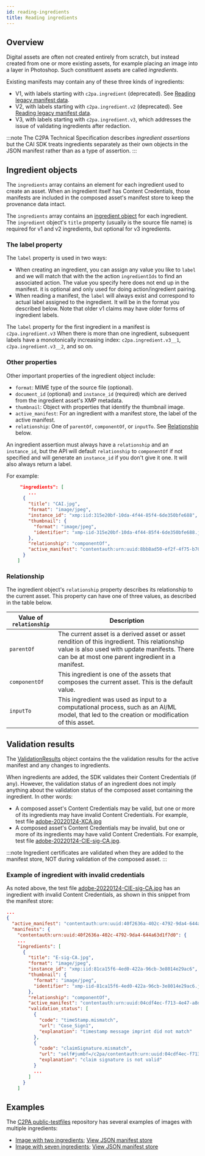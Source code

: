 ```yaml
---
id: reading-ingredients
title: Reading ingredients
---
```


## Overview

Digital assets are often not created entirely from scratch, but instead created from one or more existing assets, for example placing an image into a layer in Photoshop. Such constituent assets are called _ingredients_.

Existing manifests may contain any of these three kinds of ingredients:
- V1, with labels starting with `c2pa.ingredient` (deprecated). See [Reading legacy manifest data](legacy.md#legacy-ingredients).
- V2, with labels starting with `c2pa.ingredient.v2` (deprecated). See [Reading legacy manifest data](legacy.md#legacy-ingredients).
- V3, with labels starting with `c2pa.ingredient.v3`, which addresses the issue of validating ingredients after redaction.

:::note
The C2PA Technical Specification describes _ingredient assertions_ but the CAI SDK treats ingredients separately as their own objects in the JSON manifest rather than as a type of assertion.
:::

## Ingredient objects

The `ingredients` array contains an element for each ingredient used to create an asset.  When an ingredient itself has Content Credentials, those manifests are included in the composed asset's manifest store to keep the provenance data intact.

The `ingredients` array contains an [ingredient object](manifest/json-ref/reader.mdx#ingredient) for each ingredient.  The `ingredient` object's `title` property  (usually is the source file name) is required for v1 and v2 ingredients, but optional for v3 ingredients.

### The label property

The `label` property is used in two ways:

- When creating an ingredient, you can assign any value you like to `label` and we will match that with the the action `ingredientIds` to find an associated action. The value you specify here does not end up in the manifest. it is optional and only used for doing action/ingredient pairing.
- When reading a manifest, the `label` will always exist and correspond to actual label assigned to the ingredient. It will be in the format you described below. Note that older v1 claims may have older forms of ingredient labels.

The `label` property for the first ingredient in a manifest is `c2pa.ingredient.v3` When there is more than one ingredient, subsequent labels have a monotonically increasing index: `c2pa.ingredient.v3__1`, `c2pa.ingredient.v3__2`, and so on.

### Other properties

Other important properties of the ingredient object include:

- `format`: MIME type of the source file (optional).
- `document_id` (optional) and `instance_id` (required) which are derived from the ingredient asset's XMP metadata.
- `thumbnail`: Object with properties that identify the thumbnail image. 
- `active_manifest`: For an ingredient with a manifest store, the label of the active manifest.  
- `relationship`: One of `parentOf`, `componentOf`, or `inputTo`. See [Relationship](#relationship) below.

An ingredient assertion must always have a `relationship` and an `instance_id`, but the API will default `relationship` to `componentOf` if not specified and will generate an `instance_id` if you don't give it one. It will also always return a label.

For example:

```json
     "ingredients": [
        ...
      {
        "title": "CAI.jpg",
        "format": "image/jpeg",
        "instance_id": "xmp:iid:315e20bf-10da-4f44-85f4-6de350bfe688",
        "thumbnail": {
          "format": "image/jpeg",
          "identifier": "xmp-iid-315e20bf-10da-4f44-85f4-6de350bfe688.jpg"
        },
        "relationship": "componentOf",
        "active_manifest": "contentauth:urn:uuid:8bb8ad50-ef2f-4f75-b709-a0e302d58019"
      }
    ]
```

### Relationship

The ingredient object's `relationship` property describes its relationship to the current asset.  This property can have one of three values, as described in the table below.

|  Value of `relationship` | Description |
|--------------------------|-------------|
| `parentOf` | The current asset is a derived asset or asset rendition of this ingredient. This relationship value is also used with update manifests.  There can be at most one parent ingredient in a manifest. |
| `componentOf` | This ingredient is one of the assets that composes the current asset. This is the default value. |
| `inputTo` | This ingredient was used as input to a computational process, such as an AI/ML model, that led to the creation or modification of this asset. |

## Validation results

The [ValidationResults](/docs/manifest/json-ref/reader#validationresults) object contains the the validation results for the active manifest and any changes to ingredients.

When ingredients are added, the SDK validates their Content Credentials (if any).  However, the validation status of an ingredient does not imply anything about the validation status of the composed asset containing the ingredient. In other words:
- A composed asset's Content Credentials may be valid, but one or more of its ingredients may have invalid Content Credentials. For example, test file [adobe-20220124-XCA.jpg](https://verify.contentauthenticity.org?source=https://spec.c2pa.org/public-testfiles/image/jpeg/adobe-20220124-XCA.jpg)
- A composed asset's Content Credentials may be invalid, but one or more of its ingredients may have valid Content Credentials. For example, test file [adobe-20220124-CIE-sig-CA.jpg](https://verify.contentauthenticity.org?source=https://spec.c2pa.org/public-testfiles/image/jpeg/adobe-20220124-CIE-sig-CA.jpg). 

:::note
Ingredient certificates are validated when they are added to the manifest store, NOT during validation of the composed asset. 
:::

### Example of ingredient with invalid credentials

As noted above, the test file [adobe-20220124-CIE-sig-CA.jpg](https://verify.contentauthenticity.org?source=https://spec.c2pa.org/public-testfiles/image/jpeg/adobe-20220124-CIE-sig-CA.jpg) has an ingredient with invalid Content Credentials, as shown in this snippet from the manifest store: 

```json
...
{
  "active_manifest": "contentauth:urn:uuid:40f2636a-402c-4792-9da4-644a63d1f7d0",
  "manifests": {
    "contentauth:urn:uuid:40f2636a-402c-4792-9da4-644a63d1f7d0": {
    ...
    "ingredients": [
      {
        "title": "E-sig-CA.jpg",
        "format": "image/jpeg",
        "instance_id": "xmp:iid:81ca15f6-4ed0-422a-96cb-3e8014e29ac6",
        "thumbnail": {
          "format": "image/jpeg",
          "identifier": "xmp-iid-81ca15f6-4ed0-422a-96cb-3e8014e29ac6.jpg"
        },
        "relationship": "componentOf",
        "active_manifest": "contentauth:urn:uuid:04cdf4ec-f713-4e47-a8d6-7af56501ce4b",
        "validation_status": [
          {
            "code": "timeStamp.mismatch",
            "url": "Cose_Sign1",
            "explanation": "timestamp message imprint did not match"
          },
          {
            "code": "claimSignature.mismatch",
            "url": "self#jumbf=/c2pa/contentauth:urn:uuid:04cdf4ec-f713-4e47-a8d6-7af56501ce4b/c2pa.signature",
            "explanation": "claim signature is not valid"
          }
          ...
        ]
      }
    ]
```

## Examples

The [C2PA public-testfiles](https://spec.c2pa.org/public-testfiles/image/) repository has several examples of images with multiple ingredients:
- [Image with two ingredients](https://verify.contentauthenticity.org?source=https://spec.c2pa.org/public-testfiles/image/jpeg/adobe-20220124-CAICA.jpg); [View JSON manifest store](https://spec.c2pa.org/public-testfiles/image/jpeg/manifests/adobe-20220124-CAICA/manifest_store.json)
- [Image with seven ingredients](https://verify.contentauthenticity.org?source=https://spec.c2pa.org/public-testfiles/image/jpeg/adobe-20220124-CAIAIIICAICIICAIICICA.jpg); [View JSON manifest store](https://spec.c2pa.org/public-testfiles/image/jpeg/manifests/adobe-20220124-CAIAIIICAICIICAIICICA/manifest_store.json)
